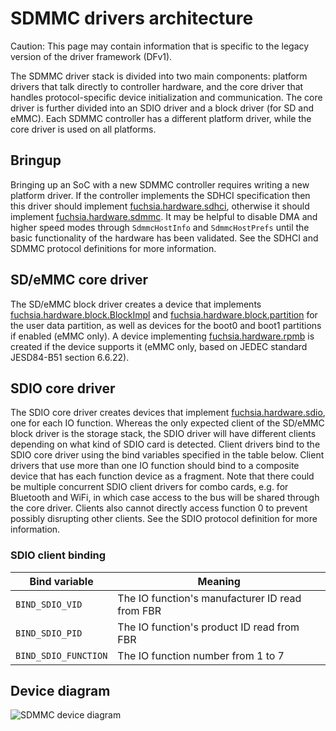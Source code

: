 # SDMMC drivers architecture

Caution: This page may contain information that is specific to the legacy
version of the driver framework (DFv1).

The SDMMC driver stack is divided into two main components: platform drivers
that talk directly to controller hardware, and the core driver that handles
protocol-specific device initialization and communication. The core driver is
further divided into an SDIO driver and a block driver (for SD and eMMC). Each
SDMMC controller has a different platform driver, while the core driver is
used on all platforms.

## Bringup

Bringing up an SoC with a new SDMMC controller requires writing a new platform
driver. If the controller implements the SDHCI specification then this driver
should implement
[fuchsia.hardware.sdhci](/sdk/banjo/fuchsia.hardware.sdhci/sdhci.fidl), otherwise it
should implement
[fuchsia.hardware.sdmmc](/sdk/banjo/fuchsia.hardware.sdmmc/sdmmc.fidl). It may be
helpful to disable DMA and higher speed modes through `SdmmcHostInfo` and
`SdmmcHostPrefs` until the basic functionality of the hardware has been
validated. See the SDHCI and SDMMC protocol definitions for more information.

## SD/eMMC core driver

The SD/eMMC block driver creates a device that implements
[fuchsia.hardware.block.BlockImpl](/sdk/fidl/fuchsia.hardware.block.driver/block.fidl) and
[fuchsia.hardware.block.partition](/sdk/banjo/fuchsia.hardware.block.partition/partition.fidl)
for the user data partition, as well as devices for the boot0 and boot1
partitions if enabled (eMMC only). A device implementing
[fuchsia.hardware.rpmb](/sdk/fidl/fuchsia.hardware.rpmb/rpmb.fidl) is created if the
device supports it (eMMC only, based on JEDEC standard JESD84-B51 section 6.6.22).

## SDIO core driver

The SDIO core driver creates devices that implement
[fuchsia.hardware.sdio](/sdk/banjo/fuchsia.hardware.sdio/sdio.fidl), one for
each IO function. Whereas the only expected client of the SD/eMMC block driver
is the storage stack, the SDIO driver will have different clients depending on
what kind of SDIO card is detected. Client drivers bind to the SDIO core driver
using the bind variables specified in the table below. Client drivers that use
more than one IO function should bind to a composite device that has each
function device as a fragment. Note that there could be multiple concurrent SDIO
client drivers for combo cards, e.g. for Bluetooth and WiFi, in which case
access to the bus will be shared through the core driver. Clients also cannot
directly access function 0 to prevent possibly disrupting other clients. See the
SDIO protocol definition for more information.

### SDIO client binding

| Bind variable        | Meaning                                               |
| ---------------------| ------------------------------------------------------|
| `BIND_SDIO_VID`      | The IO function's manufacturer ID read from FBR       |
| `BIND_SDIO_PID`      | The IO function's product ID read from FBR            |
| `BIND_SDIO_FUNCTION` | The IO function number from 1 to 7                    |

## Device diagram

![SDMMC device diagram](images/sdmmc_architecture.png)
